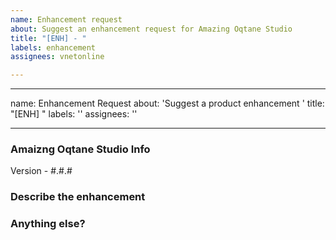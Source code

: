 ```yaml
---
name: Enhancement request
about: Suggest an enhancement request for Amazing Oqtane Studio
title: "[ENH] - "
labels: enhancement
assignees: vnetonline

---
```


---
name: Enhancement Request
about: 'Suggest a product enhancement '
title: "[ENH] "
labels: ''
assignees: ''

---

### Amaizng Oqtane Studio Info

Version - #.#.#

### Describe the enhancement


### Anything else?
